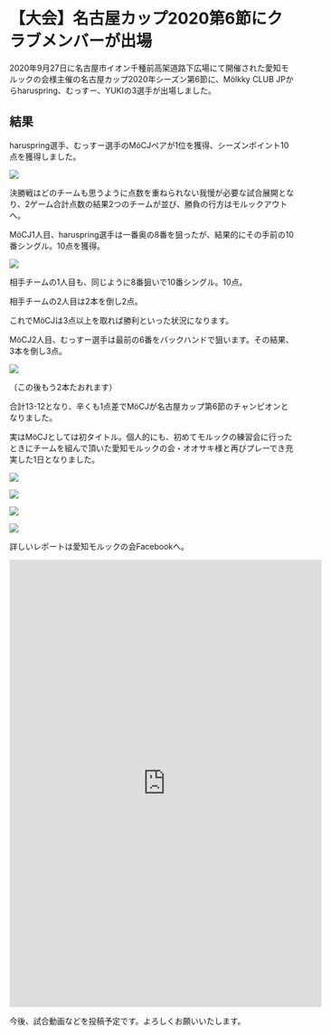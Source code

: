 # 【大会】名古屋カップ2020第6節にクラブメンバーが出場

2020年9月27日に名古屋市イオン千種前高架道路下広場にて開催された愛知モルックの会様主催の名古屋カップ2020年シーズン第6節に、Mölkky CLUB JPからharuspring、むっすー、YUKIの3選手が出場しました。

## 結果

haruspring選手、むっすー選手のMöCJペアが1位を獲得、シーズンポイント10点を獲得しました。

![](https://i.imgur.com/q8YfrPY.jpg)

決勝戦はどのチームも思うように点数を重ねられない我慢が必要な試合展開となり、2ゲーム合計点数の結果2つのチームが並び、勝負の行方はモルックアウトへ。

MöCJ1人目、haruspring選手は一番奥の8番を狙ったが、結果的にその手前の10番シングル。10点を獲得。

![](https://i.imgur.com/cW5OqlQ.jpg)

相手チームの1人目も、同じように8番狙いで10番シングル。10点。

相手チームの2人目は2本を倒し2点。

これでMöCJは3点以上を取れば勝利といった状況になります。

MöCJ2人目、むっすー選手は最前の6番をバックハンドで狙います。その結果、3本を倒し3点。

![](https://i.imgur.com/3hedLUq.jpg)

（この後もう2本たおれます）

合計13-12となり、辛くも1点差でMöCJが名古屋カップ第6節のチャンピオンとなりました。

実はMöCJとしては初タイトル。個人的にも、初めてモルックの練習会に行ったときにチームを組んで頂いた愛知モルックの会・オオサキ様と再びプレーでき充実した1日となりました。

![](https://i.imgur.com/VTkITyK.jpg)

![](https://i.imgur.com/t6tipG7.jpg)

![](https://i.imgur.com/d6ud7eE.jpg)

![](https://i.imgur.com/ZCkk6ON.jpg)

詳しいレポートは愛知モルックの会Facebookへ。

<iframe src="https://www.facebook.com/plugins/post.php?href=https%3A%2F%2Fwww.facebook.com%2Faichi.molkky%2Fposts%2F1768038656685405&show_text=true&width=552&height=792&appId" width="552" height="792" style="border:none;overflow:hidden" scrolling="no" frameborder="0" allowTransparency="true" allow="encrypted-media"></iframe>

今後、試合動画などを投稿予定です。よろしくお願いいたします。

